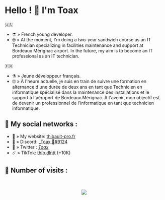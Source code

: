 # Hello ! 👋  I'm Toax
🇺🇸
- ⚗️ » French young developer.
- 🤓 » At the moment, I'm doing a two-year sandwich course as an IT Technician specializing in facilities maintenance and support at Bordeaux Mérignac airport.
In the future, my aim is to become an IT professional as an IT technician.

🇫🇷
- ⚗️ » Jeune développeur français.
- 🤓 » À l'heure actuelle, je suis en train de suivre une formation en alternance d'une durée de deux ans en tant que Technicien en informatique spécialisé dans la maintenance des installations et le support à l'aéroport de Bordeaux Mérignac.
À l'avenir, mon objectif est de devenir un professionnel de l'informatique en tant que technicien informatique.

## 🌊 My social networks :
- 🔱 » My website: [thibault-pro.fr](https://thibault-pro.fr/)
- 🤖 » Discord: [_Toax 🥀#9124](https://discord.com/users/750793433257476146)
- 🐤 » Twitter : [_Toax_](https://twitter.com/_Toax_)
- ☄️ » TikTok: [thib.dlntt](https://tiktok.com/@thib.dlntt) (+10K)

## 🌟 Number of visits :

<p>&nbsp;</p>

<p align="center"> 
  <img src="https://profile-counter.glitch.me/Weyzox/count.svg" />
</p>

